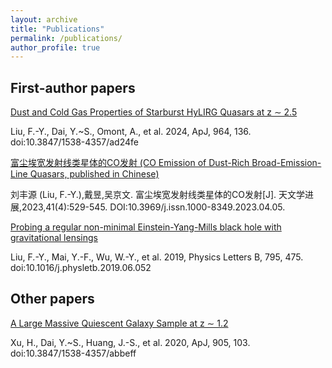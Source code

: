 ```yaml
---
layout: archive
title: "Publications"
permalink: /publications/
author_profile: true
---
```


First-author papers
-----
[Dust and Cold Gas Properties of Starburst HyLIRG Quasars at z ∼ 2.5](https://iopscience.iop.org/article/10.3847/1538-4357/ad24fe)

Liu, F.-Y., Dai, Y.~S., Omont, A., et al. 2024, ApJ, 964, 136. doi:10.3847/1538-4357/ad24fe


[富尘埃宽发射线类星体的CO发射 (CO Emission of Dust-Rich Broad-Emission-Line Quasars, published in Chinese)](http://www.shao.cas.cn/twxjz/wzll/202304/202304yjlw/202312/P020240123566166864142.pdf)

刘丰源 (Liu, F.-Y.),戴昱,吴京文. 富尘埃宽发射线类星体的CO发射[J]. 天文学进展,2023,41(4):529-545. DOI:10.3969/j.issn.1000-8349.2023.04.05.


[Probing a regular non-minimal Einstein-Yang-Mills black hole with gravitational lensings](https://www.sciencedirect.com/science/article/pii/S0370269319304356?via%3Dihub)

Liu, F.-Y., Mai, Y.-F., Wu, W.-Y., et al. 2019, Physics Letters B, 795, 475. doi:10.1016/j.physletb.2019.06.052


Other papers
-----
[A Large Massive Quiescent Galaxy Sample at z ∼ 1.2](https://iopscience.iop.org/article/10.3847/1538-4357/abbeff)

Xu, H., Dai, Y.~S., Huang, J.-S., et al. 2020, ApJ, 905, 103. doi:10.3847/1538-4357/abbeff
